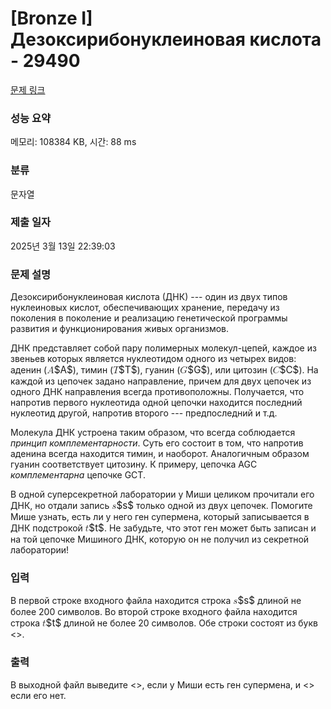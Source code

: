 # [Bronze I] Дезоксирибонуклеиновая кислота - 29490 

[문제 링크](https://www.acmicpc.net/problem/29490) 

### 성능 요약

메모리: 108384 KB, 시간: 88 ms

### 분류

문자열

### 제출 일자

2025년 3월 13일 22:39:03

### 문제 설명

<p>Дезоксирибонуклеиновая кислота (ДНК) --- один из двух типов нуклеиновых кислот, обеспечивающих хранение, передачу из поколения в поколение и реализацию генетической программы развития и функционирования живых организмов.</p>

<p>ДНК представляет собой пару полимерных молекул-цепей, каждое из звеньев которых является нуклеотидом одного из четырех видов: аденин (<mjx-container class="MathJax" jax="CHTML" style="font-size: 109%; position: relative;"><mjx-math class="MJX-TEX" aria-hidden="true"><mjx-mi class="mjx-i"><mjx-c class="mjx-c1D434 TEX-I"></mjx-c></mjx-mi></mjx-math><mjx-assistive-mml unselectable="on" display="inline"><math xmlns="http://www.w3.org/1998/Math/MathML"><mi>A</mi></math></mjx-assistive-mml><span aria-hidden="true" class="no-mathjax mjx-copytext">$A$</span></mjx-container>), тимин (<mjx-container class="MathJax" jax="CHTML" style="font-size: 109%; position: relative;"><mjx-math class="MJX-TEX" aria-hidden="true"><mjx-mi class="mjx-i"><mjx-c class="mjx-c1D447 TEX-I"></mjx-c></mjx-mi></mjx-math><mjx-assistive-mml unselectable="on" display="inline"><math xmlns="http://www.w3.org/1998/Math/MathML"><mi>T</mi></math></mjx-assistive-mml><span aria-hidden="true" class="no-mathjax mjx-copytext">$T$</span></mjx-container>), гуанин (<mjx-container class="MathJax" jax="CHTML" style="font-size: 109%; position: relative;"><mjx-math class="MJX-TEX" aria-hidden="true"><mjx-mi class="mjx-i"><mjx-c class="mjx-c1D43A TEX-I"></mjx-c></mjx-mi></mjx-math><mjx-assistive-mml unselectable="on" display="inline"><math xmlns="http://www.w3.org/1998/Math/MathML"><mi>G</mi></math></mjx-assistive-mml><span aria-hidden="true" class="no-mathjax mjx-copytext">$G$</span></mjx-container>), или цитозин (<mjx-container class="MathJax" jax="CHTML" style="font-size: 109%; position: relative;"><mjx-math class="MJX-TEX" aria-hidden="true"><mjx-mi class="mjx-i"><mjx-c class="mjx-c1D436 TEX-I"></mjx-c></mjx-mi></mjx-math><mjx-assistive-mml unselectable="on" display="inline"><math xmlns="http://www.w3.org/1998/Math/MathML"><mi>C</mi></math></mjx-assistive-mml><span aria-hidden="true" class="no-mathjax mjx-copytext">$C$</span></mjx-container>). На каждой из цепочек задано направление, причем для двух цепочек из одного ДНК направления всегда противоположны. Получается, что напротив первого нуклеотида одной цепочки находится последний нуклеотид другой, напротив второго --- предпоследний и т.д.</p>

<p>Молекула ДНК устроена таким образом, что всегда соблюдается <em>принцип комплементарности</em>. Суть его состоит в том, что напротив аденина всегда находится тимин, и наоборот. Аналогичным образом гуанин соответствует цитозину. К примеру, цепочка AGC <em>комплементарна</em> цепочке GCT.</p>

<p>В одной суперсекретной лаборатории у Миши целиком прочитали его ДНК, но отдали запись <mjx-container class="MathJax" jax="CHTML" style="font-size: 109%; position: relative;"><mjx-math class="MJX-TEX" aria-hidden="true"><mjx-mi class="mjx-i"><mjx-c class="mjx-c1D460 TEX-I"></mjx-c></mjx-mi></mjx-math><mjx-assistive-mml unselectable="on" display="inline"><math xmlns="http://www.w3.org/1998/Math/MathML"><mi>s</mi></math></mjx-assistive-mml><span aria-hidden="true" class="no-mathjax mjx-copytext">$s$</span></mjx-container> только одной из двух цепочек. Помогите Мише узнать, есть ли у него ген супермена, который записывается в ДНК подстрокой <mjx-container class="MathJax" jax="CHTML" style="font-size: 109%; position: relative;"><mjx-math class="MJX-TEX" aria-hidden="true"><mjx-mi class="mjx-i"><mjx-c class="mjx-c1D461 TEX-I"></mjx-c></mjx-mi></mjx-math><mjx-assistive-mml unselectable="on" display="inline"><math xmlns="http://www.w3.org/1998/Math/MathML"><mi>t</mi></math></mjx-assistive-mml><span aria-hidden="true" class="no-mathjax mjx-copytext">$t$</span></mjx-container>. Не забудьте, что этот ген может быть записан и на той цепочке Мишиного ДНК, которую он не получил из секретной лаборатории!</p>

### 입력 

 <p>В первой строке входного файла находится строка <mjx-container class="MathJax" jax="CHTML" style="font-size: 109%; position: relative;"><mjx-math class="MJX-TEX" aria-hidden="true"><mjx-mi class="mjx-i"><mjx-c class="mjx-c1D460 TEX-I"></mjx-c></mjx-mi></mjx-math><mjx-assistive-mml unselectable="on" display="inline"><math xmlns="http://www.w3.org/1998/Math/MathML"><mi>s</mi></math></mjx-assistive-mml><span aria-hidden="true" class="no-mathjax mjx-copytext">$s$</span></mjx-container> длиной не более 200 символов. Во второй строке входного файла находится строка <mjx-container class="MathJax" jax="CHTML" style="font-size: 109%; position: relative;"><mjx-math class="MJX-TEX" aria-hidden="true"><mjx-mi class="mjx-i"><mjx-c class="mjx-c1D461 TEX-I"></mjx-c></mjx-mi></mjx-math><mjx-assistive-mml unselectable="on" display="inline"><math xmlns="http://www.w3.org/1998/Math/MathML"><mi>t</mi></math></mjx-assistive-mml><span aria-hidden="true" class="no-mathjax mjx-copytext">$t$</span></mjx-container> длиной не более 20 символов. Обе строки состоят из букв <<ATGC>>.</p>

### 출력 

 <p>В выходной файл выведите <<Yes>>, если у Миши есть ген супермена, и <<No>> если его нет.</p>

